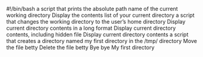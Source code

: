 #!/bin/bash
  a script that prints the absolute path name of the current working directory
Display the contents list of your current directory
a script that changes the working directory to the user’s home directory
Display current directory contents in a long format
Display current directory contents, including hidden file
Display current directory contents
a script that creates a directory named my first directory in the /tmp/ directory
Move the file betty
Delete the file betty
Bye bye My first directory
